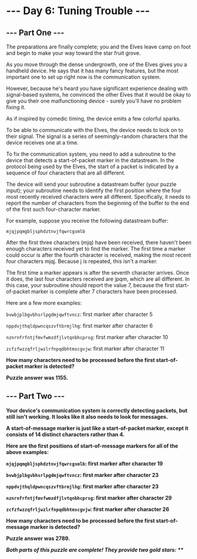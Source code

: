 # --- Day 6: Tuning Trouble ---

## --- Part One ---

The preparations are finally complete; you and the Elves leave camp on foot and begin to make your way toward the star fruit grove.

As you move through the dense undergrowth, one of the Elves gives you a handheld device. He says that it has many fancy features, but the most important one to set up right now is the communication system.

However, because he's heard you have significant experience dealing with signal-based systems, he convinced the other Elves that it would be okay to give you their one malfunctioning device - surely you'll have no problem fixing it.

As if inspired by comedic timing, the device emits a few colorful sparks.

To be able to communicate with the Elves, the device needs to lock on to their signal. The signal is a series of seemingly-random characters that the device receives one at a time.

To fix the communication system, you need to add a subroutine to the device that detects a start-of-packet marker in the datastream. In the protocol being used by the Elves, the start of a packet is indicated by a sequence of four characters that are all different.

The device will send your subroutine a datastream buffer (your puzzle input); your subroutine needs to identify the first position where the four most recently received characters were all different. Specifically, it needs to report the number of characters from the beginning of the buffer to the end of the first such four-character marker.

For example, suppose you receive the following datastream buffer:

```mjqjpqmgbljsphdztnvjfqwrcgsmlb```

After the first three characters (mjq) have been received, there haven't been enough characters received yet to find the marker. The first time a marker could occur is after the fourth character is received, making the most recent four characters mjqj. Because j is repeated, this isn't a marker.

The first time a marker appears is after the seventh character arrives. Once it does, the last four characters received are jpqm, which are all different. In this case, your subroutine should report the value 7, because the first start-of-packet marker is complete after 7 characters have been processed.

Here are a few more examples:

```bvwbjplbgvbhsrlpgdmjqwftvncz```: first marker after character 5

```nppdvjthqldpwncqszvftbrmjlhg```: first marker after character 6

```nznrnfrfntjfmvfwmzdfjlvtqnbhcprsg```: first marker after character 10

```zcfzfwzzqfrljwzlrfnpqdbhtmscgvjw```: first marker after character 11

<b>How many characters need to be processed before the first start-of-packet marker is detected?

 Puzzle answer was 1155.<b>

## --- Part Two ---

Your device's communication system is correctly detecting packets, but still isn't working. It looks like it also needs to look for messages.

A start-of-message marker is just like a start-of-packet marker, except it consists of 14 distinct characters rather than 4.

Here are the first positions of start-of-message markers for all of the above examples:

```mjqjpqmgbljsphdztnvjfqwrcgsmlb```: first marker after character 19
  
```bvwbjplbgvbhsrlpgdmjqwftvncz```: first marker after character 23

```nppdvjthqldpwncqszvftbrmjlhg```: first marker after character 23

```nznrnfrfntjfmvfwmzdfjlvtqnbhcprsg```: first marker after character 29

```zcfzfwzzqfrljwzlrfnpqdbhtmscgvjw```: first marker after character 26
  
<b>How many characters need to be processed before the first start-of-message marker is detected?

  Puzzle answer was 2789.</b>

<i>Both parts of this puzzle are complete! They provide two gold stars: **</i>
